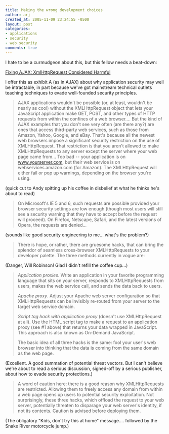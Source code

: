 ```yaml
---
title: Making the wrong development choices
author: arj
created_at: 2005-11-09 23:24:55 -0500
layout: post
categories: 
- applications
- security
- web security
comments: true
---
```


I hate to be a curmudgeon about this, but this fellow needs a beat-down:

[Fixing AJAX: XmlHttpRequest Considered Harmful](http://www.xml.com/pub/a/2005/11/09/fixing-ajax-xmlhttprequest-considered-harmful.html)

I offer this as exhibit A (as in AJAX) about why application security may well be intractable, in part because we've got mainstream technical outlets teaching techniques to evade well-founded security principles.

> AJAX applications wouldn't be possible (or, at least, wouldn't be nearly as cool) without the XMLHttpRequest object that lets your JavaScript application make GET, POST, and other types of HTTP requests from within the confines of a web browser.... But the kind of AJAX examples that you don't see very often (are there any?) are ones that access third-party web services, such as those from Amazon, Yahoo, Google, and eBay. That's because all the newest web browsers impose a significant security restriction on the use of XMLHttpRequest. That restriction is that you aren't allowed to make XMLHttpRequests to any server except the server where your web page came from... Too bad -- your application is on www.yourserver.com, but their web service is on webservices.amazon.com (for Amazon). The XMLHttpRequest will either fail or pop up warnings, depending on the browser you're using.

(quick cut to Andy spitting up his coffee in disbelief at what he thinks he's about to read)

> On Microsoft's IE 5 and 6, such requests are possible provided your browser security settings are low enough (though most users will still see a security warning that they have to accept before the request will proceed). On Firefox, Netscape, Safari, and the latest versions of Opera, the requests are denied...

(sounds like good security engineering to me... what's the problem?)

> There is hope, or rather, there are gruesome hacks, that can bring the splendor of seamless cross-browser XMLHttpRequests to your developer palette. The three methods currently in vogue are:

(Danger, Will Robinson! Glad I didn't refill the coffee cup...)

> _Application proxies_. Write an application in your favorite programming language that sits on your server, responds to XMLHttpRequests from users, makes the web service call, and sends the data back to users.
>
> _Apache proxy_. Adjust your Apache web server configuration so that XMLHttpRequests can be invisibly re-routed from your server to the target web service domain.
>
> _Script tag hack with application proxy_ (doesn't use XMLHttpRequest at all). Use the HTML script tag to make a request to an application proxy (see #1 above) that returns your data wrapped in JavaScript. This approach is also known as On-Demand JavaScript.
>
> The basic idea of all three hacks is the same: fool your user's web browser into thinking that the data is coming from the same domain as the web page.

(Excellent. A good summation of potential threat vectors. But I can't believe we're about to read a serious discussion, signed-off by a serious publisher, about how to evade security protections.)

> A word of caution here: there is a good reason why XMLHttpRequests are restricted. Allowing them to freely access any domain from within a web page opens up users to potential security exploitation. Not surprisingly, these three hacks, which offload the request to your web server, potentially threaten to disparage your web server's identity, if not its contents. Caution is advised before deploying them.

(The obligatory "Kids, don't try this at home" message.... followed by the Snake River motorcycle jump.)
